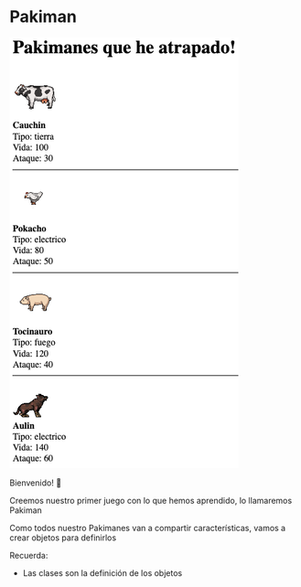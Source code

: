 # Pakiman

![Desktop preview](design/desktop-preview.png)

Bienvenido! 👋

Creemos nuestro primer juego con lo que hemos aprendido, lo llamaremos Pakiman

Como todos nuestro Pakimanes van a compartir características, vamos a crear objetos para definirlos

Recuerda:
- Las clases son la definición de los objetos